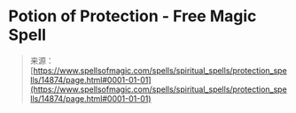 <!--yml

category: 未分类

date: 2024-06-12 18:53:58

-->

# Potion of Protection - Free Magic Spell

> 来源：[https://www.spellsofmagic.com/spells/spiritual_spells/protection_spells/14874/page.html#0001-01-01](https://www.spellsofmagic.com/spells/spiritual_spells/protection_spells/14874/page.html#0001-01-01)

